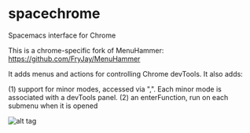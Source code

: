 # spacechrome
Spacemacs interface for Chrome

This is a chrome-specific fork of MenuHammer: https://github.com/FryJay/MenuHammer

It adds menus and actions for controlling Chrome devTools. It also adds:

(1) support for minor modes, accessed via ",". Each minor mode is associated with a devTools panel.
(2) an enterFunction, run on each submenu when it is opened

![alt tag](https://user-images.githubusercontent.com/14083293/68520490-c3368180-02ca-11ea-9524-d17e1a834463.png)
